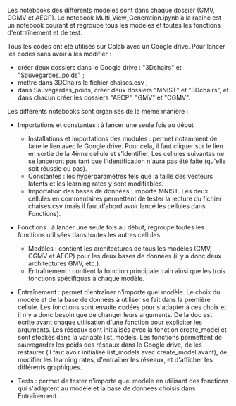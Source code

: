Les notebooks des différents modèles sont dans chaque dossier (GMV, CGMV et AECP).
Le notebook Multi_View_Generation.ipynb à la racine est un notebook courant et regroupe tous les modèles et toutes les fonctions d'entraînement et de test.

Tous les codes ont été utilisés sur Colab avec un Google drive. Pour lancer les codes sans avoir à les modifier :
- créer deux dossiers dans le Google drive : "3Dchairs" et "Sauvegardes_poids" ;
- mettre dans 3DChairs le fichier chaises.csv ;
- dans Sauvegardes_poids, créer deux dossiers "MNIST" et "3Dchairs", et dans chacun créer les dossiers "AECP", "GMV" et "CGMV".


Les différents notebooks sont organisés de la même manière :

- Importations et constantes : à lancer une seule fois au début
    - Installations et importations des modules : permet notamment de faire le lien avec le Google drive. Pour cela, il faut cliquer sur le lien en sortie de la 4ème cellule et s'identifier. Les cellules suivantes ne se lanceront pas tant que l'identification n'aura pas été faite (qu'elle soit réussie ou pas).
    - Constantes : les hyperparamètres tels que la taille des vecteurs latents et les learning rates y sont modifiables.
    - Importation des bases de données : importe MNIST. Les deux cellules en commentaires permettent de tester la lecture du fichier chaises.csv (mais il faut d'abord avoir lancé les cellules dans Fonctions).

- Fonctions : à lancer une seule fois au début, regroupe toutes les fonctions utilisées dans toutes les autres cellules.
    - Modèles : contient les architectures de tous les modèles (GMV, CGMV et AECP) pour les deux bases de données (il y a donc deux architectures GMV, etc.).
    - Entraînement : contient la fonction principale train ainsi que les trois fonctions spécifiques à chaque modèle.

- Entraînement : permet d'entraîner n'importe quel modèle. Le choix du modèle et de la base de données à utiliser se fait dans la première cellule. Les fonctions sont ensuite codées pour s'adapter à ces choix et il n'y a donc besoin que de changer leurs arguments. De la doc est écrite avant chaque utilisation d'une fonction pour expliciter les arguments.
Les réseaux sont initialisés avec la fonction create_model et sont stockés dans la variable list_models.
Les fonctions permettent de sauvegarder les poids des réseaux dans le Google drive, de les restaurer (il faut avoir initialisé list_models avec create_model avant), de modifier les learning rates, d'entraîner les réseaux, et d'afficher les différents graphiques.

- Tests : permet de tester n'importe quel modèle en utilisant des fonctions qui s'adaptent au modèle et la base de données choisis dans Entraînement.

